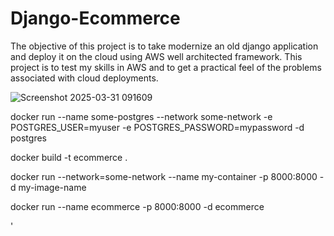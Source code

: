 # Django-Ecommerce

The objective of this project is to take modernize an old django application and deploy it on the cloud using AWS well architected framework. This project is to test my skills in AWS and to get a practical feel of the problems associated with cloud deployments.

![Screenshot 2025-03-31 091609](https://github.com/user-attachments/assets/6c9b5923-88f4-4691-bdc8-4bf2f8320503)


docker run --name some-postgres --network some-network -e POSTGRES_USER=myuser -e POSTGRES_PASSWORD=mypassword -d postgres


docker build -t ecommerce .

docker run --network=some-network --name my-container -p 8000:8000 -d my-image-name

docker run --name ecommerce -p 8000:8000 -d ecommerce

'
